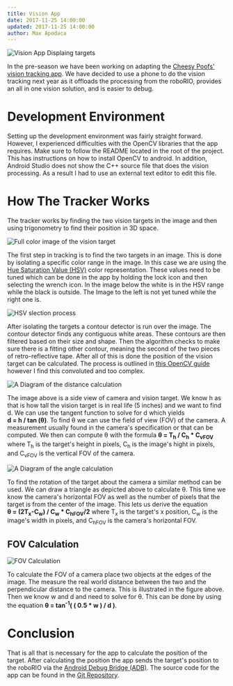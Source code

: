 ```yaml
---
title: Vision App
date: 2017-11-25 14:00:00
updated: 2017-11-25 14:00:00
author: Max Apodaca
---
```


![Vision App Displaing targets](/images/20171125/VisionAppRunning.JPG)

In the pre-season we have been working on adapting the [Cheesy Poofs'](https://www.team254.com/) [vision tracking app](https://github.com/Team254/FRC-2017-Public/tree/master/vision_app). We have decided to use a phone to do the vision tracking next year as it offloads the processing from the roboRIO, provides an all in one vision solution, and is easier to debug.

Development Environment
===

Setting up the development environment was fairly straight forward. However, I experienced difficulties with the OpenCV libraries that the app requires. Make sure to follow the README located in the root of the project. This has instructions on how to install OpenCV to android. In addition, Android Studio does not show the C++ source file that does the vision processing. As a result I had to use an external text editor to edit this file.

How The Tracker Works
===

The tracker works by finding the two vision targets in the image and then using trigonometry to find their position in 3D space.

![Full color image of the vision target](/images/20171125/target.png)

The first step in tracking is to find the two targets in an image. This is done by isolating a specific color range in the image. In this case we are using the [Hue Saturation Value (HSV)](https://en.wikipedia.org/wiki/HSL_and_HSV) color representation. These values need to be tuned which can be done in the app by holding the lock icon and then selecting the wrench icon. In the image below the white is in the HSV range while the black is outside. The Image to the left is not yet tuned while the right one is.

![HSV slection process](/images/20171125/HSVSelection.png)

After isolating the targets a contour detector is run over the image. The contour detector finds any contiguous white areas. These contours are then filtered based on their size and shape. Then the algorithm checks to make sure there is a fitting other contour, meaning the second of the two pieces of retro-reflective tape. After all of this is done the position of the vision target can be calculated. The process is outlined in [this OpenCV guide](https://docs.opencv.org/2.4/modules/calib3d/doc/camera_calibration_and_3d_reconstruction.html) however I find this convoluted and too complex.

![A Diagram of the distance calculation](/images/20171125/cameraDistance.svg)

 The image above is a side view of camera and vision target. We know h as that is how tall the vision target is in real life (5 inches) and we want to find d. We can use the tangent function to solve for d which yields **d&nbsp;=&nbsp;h&nbsp;/&nbsp;tan&nbsp;(θ)**. To find θ we can use the field of view (FOV) of the camera. A measurement usually found in the camera's specification or that can be computed. We then can compute θ with the formula **θ&nbsp;=&nbsp;T<sub>h</sub>&nbsp;/&nbsp;C<sub>h</sub>&nbsp;*&nbsp;C<sub>vFOV</sub>&nbsp;** where T<sub>h</sub> is the target's height in pixels, C<sub>h</sub> is the image's hight in pixels, and C<sub>vFOV</sub> is the vertical FOV of the camera.

 ![A Diagram of the angle calculation](/images/20171125/cameraRotation.svg)

 To find the rotation of the target about the camera a similar method can be used. We can draw a triangle as depicted above to calculate θ. This time we know the camera's horizontal FOV as well as the number of pixels that the target is from the center of the image. This lets us derive the equation **θ&nbsp;=&nbsp;(2T<sub>x</sub>-C<sub>w</sub>)&nbsp;/&nbsp;C<sub>w</sub>&nbsp;*&nbsp;C<sub>hFOV</sub>/2** where T<sub>x</sub> is the target's x position, C<sub>w</sub> is the image's width in pixels, and C<sub>hFOV</sub> is the camera's horizontal FOV.

FOV Calculation
---

![FOV Calculation](/images/20171125/cameraFOV.svg)

To calculate the FOV of a camera place two objects at the edges of the image. The measure the real world distance between the two and the perpendicular distance to the camera. This is illustrated in the figure above. Then we know w and d and need to solve for θ. This can be done by using the equation **θ&nbsp;=&nbsp;tan<sup>-1</sup>(&nbsp;(&nbsp;0.5&nbsp;*&nbsp;w&nbsp;)&nbsp;/&nbsp;d&nbsp;)**.

Conclusion
===

 That is all that is necessary for the app to calculate the position of the target. After calculating the position the app sends the target's position to the roboRIO via the [Android Debug Bridge (ADB)](https://developer.android.com/studio/command-line/adb.html). The source code for the app can be found in the [Git Repository](https://github.com/FRCTeam2984/VisionApp).
